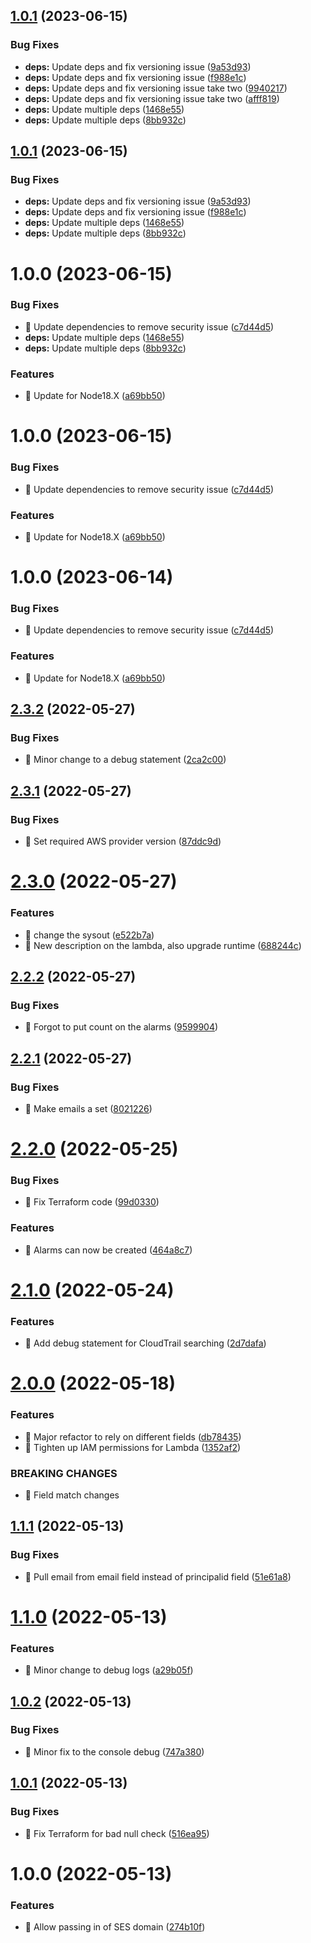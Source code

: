 ## [1.0.1](https://github.com/StateFarmIns/terraform-aws-quicksight-user-pruning-module/compare/v1.0.0...v1.0.1) (2023-06-15)


### Bug Fixes

* **deps:** Update deps and fix versioning issue ([9a53d93](https://github.com/StateFarmIns/terraform-aws-quicksight-user-pruning-module/commit/9a53d93e01a49b0603f8d3e4c27a1bbacbd2ab38))
* **deps:** Update deps and fix versioning issue ([f988e1c](https://github.com/StateFarmIns/terraform-aws-quicksight-user-pruning-module/commit/f988e1ce6d827c4e80e17ec3d783128b55384a2d))
* **deps:** Update deps and fix versioning issue take two ([9940217](https://github.com/StateFarmIns/terraform-aws-quicksight-user-pruning-module/commit/99402173e107fb209bdbc959e8b4c202f40e25ca))
* **deps:** Update deps and fix versioning issue take two ([afff819](https://github.com/StateFarmIns/terraform-aws-quicksight-user-pruning-module/commit/afff819d491f8d08a0b16d65818adfda035739fe))
* **deps:** Update multiple deps ([1468e55](https://github.com/StateFarmIns/terraform-aws-quicksight-user-pruning-module/commit/1468e55e9b418b3fcdd75bd211ceb03a2ebe51c1))
* **deps:** Update multiple deps ([8bb932c](https://github.com/StateFarmIns/terraform-aws-quicksight-user-pruning-module/commit/8bb932c2434477a649948872004e24a026da4c1e))

## [1.0.1](https://github.com/StateFarmIns/terraform-aws-quicksight-user-pruning-module/compare/v1.0.0...v1.0.1) (2023-06-15)


### Bug Fixes

* **deps:** Update deps and fix versioning issue ([9a53d93](https://github.com/StateFarmIns/terraform-aws-quicksight-user-pruning-module/commit/9a53d93e01a49b0603f8d3e4c27a1bbacbd2ab38))
* **deps:** Update deps and fix versioning issue ([f988e1c](https://github.com/StateFarmIns/terraform-aws-quicksight-user-pruning-module/commit/f988e1ce6d827c4e80e17ec3d783128b55384a2d))
* **deps:** Update multiple deps ([1468e55](https://github.com/StateFarmIns/terraform-aws-quicksight-user-pruning-module/commit/1468e55e9b418b3fcdd75bd211ceb03a2ebe51c1))
* **deps:** Update multiple deps ([8bb932c](https://github.com/StateFarmIns/terraform-aws-quicksight-user-pruning-module/commit/8bb932c2434477a649948872004e24a026da4c1e))

# 1.0.0 (2023-06-15)


### Bug Fixes

* 🐛 Update dependencies to remove security issue ([c7d44d5](https://github.com/StateFarmIns/terraform-aws-quicksight-user-pruning-module/commit/c7d44d52ff97740e94c20635487eadfd6c7c8dd6))
* **deps:** Update multiple deps ([1468e55](https://github.com/StateFarmIns/terraform-aws-quicksight-user-pruning-module/commit/1468e55e9b418b3fcdd75bd211ceb03a2ebe51c1))
* **deps:** Update multiple deps ([8bb932c](https://github.com/StateFarmIns/terraform-aws-quicksight-user-pruning-module/commit/8bb932c2434477a649948872004e24a026da4c1e))


### Features

* 🎸 Update for Node18.X ([a69bb50](https://github.com/StateFarmIns/terraform-aws-quicksight-user-pruning-module/commit/a69bb5052b124e3bbbc1b12cda198246200f49f2))

# 1.0.0 (2023-06-15)


### Bug Fixes

* 🐛 Update dependencies to remove security issue ([c7d44d5](https://github.com/StateFarmIns/terraform-aws-quicksight-user-pruning-module/commit/c7d44d52ff97740e94c20635487eadfd6c7c8dd6))


### Features

* 🎸 Update for Node18.X ([a69bb50](https://github.com/StateFarmIns/terraform-aws-quicksight-user-pruning-module/commit/a69bb5052b124e3bbbc1b12cda198246200f49f2))

# 1.0.0 (2023-06-14)


### Bug Fixes

* 🐛 Update dependencies to remove security issue ([c7d44d5](https://github.com/StateFarmIns/terraform-aws-quicksight-user-pruning-module/commit/c7d44d52ff97740e94c20635487eadfd6c7c8dd6))


### Features

* 🎸 Update for Node18.X ([a69bb50](https://github.com/StateFarmIns/terraform-aws-quicksight-user-pruning-module/commit/a69bb5052b124e3bbbc1b12cda198246200f49f2))

## [2.3.2](https://github.com/StateFarmIns/terraform-aws-quicksight-user-pruning/compare/v2.3.1...v2.3.2) (2022-05-27)


### Bug Fixes

* 🐛 Minor change to a debug statement ([2ca2c00](https://github.com/StateFarmIns/terraform-aws-quicksight-user-pruning/commit/2ca2c0040c6bf57a208cacfac0e0bc2c1fa0ada3))

## [2.3.1](https://github.com/StateFarmIns/terraform-aws-quicksight-user-pruning/compare/v2.3.0...v2.3.1) (2022-05-27)


### Bug Fixes

* 🐛 Set required AWS provider version ([87ddc9d](https://github.com/StateFarmIns/terraform-aws-quicksight-user-pruning/commit/87ddc9d71e742cbd0555da298cacdf7527e8528f))

# [2.3.0](https://github.com/StateFarmIns/terraform-aws-quicksight-user-pruning/compare/v2.2.2...v2.3.0) (2022-05-27)


### Features

* 🎸 change the sysout ([e522b7a](https://github.com/StateFarmIns/terraform-aws-quicksight-user-pruning/commit/e522b7a46defd43250154135d95d6ac1dfb0e012))
* 🎸 New description on the lambda, also upgrade runtime ([688244c](https://github.com/StateFarmIns/terraform-aws-quicksight-user-pruning/commit/688244c1e4638047864cde7ddc848c1ac1667efc))

## [2.2.2](https://github.com/StateFarmIns/terraform-aws-quicksight-user-pruning/compare/v2.2.1...v2.2.2) (2022-05-27)


### Bug Fixes

* 🐛 Forgot to put count on the alarms ([9599904](https://github.com/StateFarmIns/terraform-aws-quicksight-user-pruning/commit/9599904d200399bb252235c92b69486a04ff79b1))

## [2.2.1](https://github.com/StateFarmIns/terraform-aws-quicksight-user-pruning/compare/v2.2.0...v2.2.1) (2022-05-27)


### Bug Fixes

* 🐛 Make emails a set ([8021226](https://github.com/StateFarmIns/terraform-aws-quicksight-user-pruning/commit/8021226498c51f801eb7c00668620d3028a8a094))

# [2.2.0](https://github.com/StateFarmIns/terraform-aws-quicksight-user-pruning/compare/v2.1.0...v2.2.0) (2022-05-25)


### Bug Fixes

* 🐛 Fix Terraform code ([99d0330](https://github.com/StateFarmIns/terraform-aws-quicksight-user-pruning/commit/99d03303bd2e1faf363b15285c1226172bed9bab))


### Features

* 🎸 Alarms can now be created ([464a8c7](https://github.com/StateFarmIns/terraform-aws-quicksight-user-pruning/commit/464a8c7ae18daec44046619e94918767184b09c2))

# [2.1.0](https://github.com/StateFarmIns/terraform-aws-quicksight-user-pruning/compare/v2.0.0...v2.1.0) (2022-05-24)


### Features

* 🎸 Add debug statement for CloudTrail searching ([2d7dafa](https://github.com/StateFarmIns/terraform-aws-quicksight-user-pruning/commit/2d7dafa2eb77487c565ea9fdaee62ac46f6a4296))

# [2.0.0](https://github.com/StateFarmIns/terraform-aws-quicksight-user-pruning/compare/v1.1.1...v2.0.0) (2022-05-18)


### Features

* 🎸 Major refactor to rely on different fields ([db78435](https://github.com/StateFarmIns/terraform-aws-quicksight-user-pruning/commit/db784355b46cf432ab8e14dd4ad4d1b2717750f5))
* 🎸 Tighten up IAM permissions for Lambda ([1352af2](https://github.com/StateFarmIns/terraform-aws-quicksight-user-pruning/commit/1352af2e6227b2aec2c4628c66938253068afddd))


### BREAKING CHANGES

* 🧨 Field match changes

## [1.1.1](https://github.com/StateFarmIns/terraform-aws-quicksight-user-pruning/compare/v1.1.0...v1.1.1) (2022-05-13)


### Bug Fixes

* 🐛 Pull email from email field instead of principalid field ([51e61a8](https://github.com/StateFarmIns/terraform-aws-quicksight-user-pruning/commit/51e61a8a707b8e3b21838ff269e0b58062b72ffc))

# [1.1.0](https://github.com/StateFarmIns/terraform-aws-quicksight-user-pruning/compare/v1.0.2...v1.1.0) (2022-05-13)


### Features

* 🎸 Minor change to debug logs ([a29b05f](https://github.com/StateFarmIns/terraform-aws-quicksight-user-pruning/commit/a29b05ffd4a94d9a86e85e562da3ad66bbb9a12b))

## [1.0.2](https://github.com/StateFarmIns/terraform-aws-quicksight-user-pruning/compare/v1.0.1...v1.0.2) (2022-05-13)


### Bug Fixes

* 🐛 Minor fix to the console debug ([747a380](https://github.com/StateFarmIns/terraform-aws-quicksight-user-pruning/commit/747a380f1def1d04f407bfbce88da7eff7df516c))

## [1.0.1](https://github.com/StateFarmIns/terraform-aws-quicksight-user-pruning/compare/v1.0.0...v1.0.1) (2022-05-13)


### Bug Fixes

* 🐛 Fix Terraform for bad null check ([516ea95](https://github.com/StateFarmIns/terraform-aws-quicksight-user-pruning/commit/516ea95c5a97bcdfc2d9727bb5ac4b95d3fa7496))

# 1.0.0 (2022-05-13)


### Features

* 🎸 Allow passing in of SES domain ([274b10f](https://github.com/StateFarmIns/quicksight-pruning-test/commit/274b10f2853018f0b1de5eff42c354ac3bcdff90))
